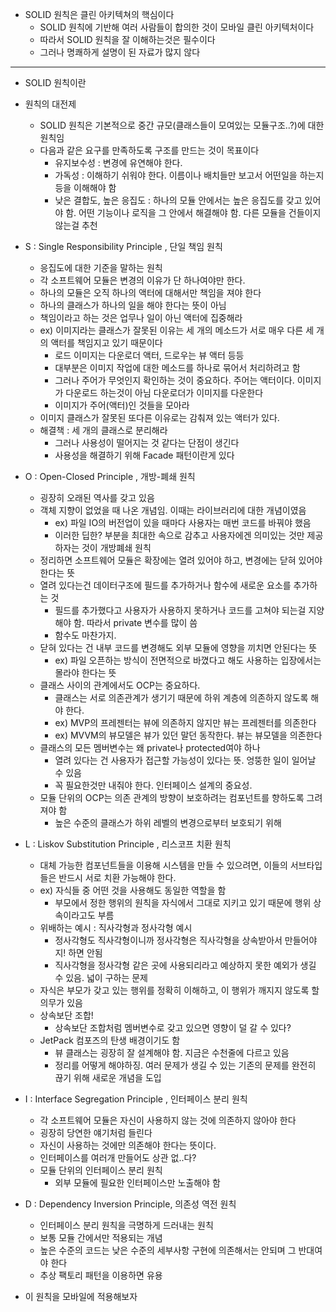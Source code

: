 - SOLID 원칙은 클린 아키텍쳐의 핵심이다
	- SOLID 원칙에 기반해 여러 사람들이 합의한 것이 모바일 클린 아키텍처이다
	- 따라서 SOLID 원칙을 잘 이해하는것은 필수이다
	- 그러나 명쾌하게 설명이 된 자료가 많지 않다

---

- SOLID 원칙이란

- 원칙의 대전제
	- SOLID 원칙은 기본적으로 중간 규모(클래스들이 모여있는 모듈구조..?)에 대한 원칙임
	- 다음과 같은 요구를 만족하도록 구조를 만드는 것이 목표이다
		- 유지보수성 : 변경에 유연해야 한다.
		- 가독성 : 이해하기 쉬워야 한다. 이름이나 배치들만 보고서 어떤일을 하는지 등을 이해해야 함
		- 낮은 결합도, 높은 응집도 : 하나의 모듈 안에서는 높은 응집도를 갖고 있어야 함. 어떤 기능이나 로직을 그 안에서 해결해야 함.  다른 모듈을 건들이지 않는걸 추천 	

- S : Single Responsibility Principle , 단일 책임 원칙
	- 응집도에 대한 기준을 말하는 원칙
	- 각 소프트웨어 모듈은 변경의 이유가 단 하나여야만 한다.
	- 하나의 모듈은 오직 하나의 액터에 대해서만 책임을 져야 한다
	- 하나의 클래스가 하나의 일을 해야 한다는 뜻이 아님
	- 책임이라고 하는 것은 업무나 일이 아닌 액터에 집중해라
	- ex) 이미지라는 클래스가 잘못된 이유는 세 개의 메소드가 서로 매우 다른 세 개의 액터를 책임지고 있기 때문이다
		- 로드 이미지는 다운로더 액터, 드로우는 뷰 액터 등등
		- 대부분은 이미지 작업에 대한 메소드를 하나로 묶어서 처리하려고 함
		- 그러나 주어가 무엇인지 확인하는 것이 중요하다. 주어는 액터이다. 이미지가 다운로드 하는것이 아님 다운로더가 이미지를 다운한다
		- 이미지가 주어(액터)인 것들을 모아라
	- 이미지 클래스가 잘못된 또다른 이유로는 감춰져 있는 액터가 있다.
	- 해결책 : 세 개의 클래스로 분리해라
		- 그러나 사용성이 떨어지는 것 같다는 단점이 생긴다
		- 사용성을 해결하기 위해 Facade 패턴이란게 있다
	
- O : Open-Closed Principle , 개방-폐쇄 원칙
	- 굉장히 오래된 역사를 갖고 있음
	- 객체 지향이 없었을 때 나온 개념임. 이때는 라이브러리에 대한 개념이였음
		- ex) 파일 IO의 버전업이 있을 때마다 사용자는 매번 코드를 바꿔야 했음	
		- 이러한 딥한? 부분을 최대한 속으로 감추고 사용자에겐 의미있는 것만 제공하자는 것이 개방폐쇄 원칙
	- 정리하면 소프트웨어 모듈은 확장에는 열려 있어야 하고, 변경에는 닫혀 있어야 한다는 뜻
	- 열려 있다는건 데이터구조에 필드를 추가하거나 함수에 새로운 요소를 추가하는 것
		- 필드를 추가했다고 사용자가 사용하지 못하거나 코드를 고쳐야 되는걸 지양해야 함. 따라서 private 변수를 많이 씀
		- 함수도 마찬가지.
	- 닫혀 있다는 건 내부 코드를 변경해도 외부 모듈에 영향을 끼치면 안된다는 뜻
		- ex) 파일 오픈하는 방식이 전면적으로 바꼈다고 해도 사용하는 입장에서는 몰라야 한다는 뜻
	- 클래스 사이의 관계에서도 OCP는 중요하다.
		- 클래스는 서로 의존관계가 생기기 때문에 하위 계층에 의존하지 않도록 해야 한다.
		- ex) MVP의 프레젠터는 뷰에 의존하지 않지만 뷰는 프레젠터를 의존한다
		- ex) MVVM의 뷰모델은 뷰가 있던 말던 동작한다. 뷰는 뷰모델을 의존한다
	- 클래스의 모든 멤버변수는 왜 private나 protected여야 하나
		- 열려 있다는 건 사용자가 접근할 가능성이 있다는 뜻. 엉뚱한 일이 일어날 수 있음
		- 꼭 필요한것만 내줘야 한다. 인터페이스 설계의 중요성. 
	- 모듈 단위의 OCP는 의존 관계의 방향이 보호하려는 컴포넌트를 향하도록 그려져야 함
		- 높은 수준의 클래스가 하위 레벨의 변경으로부터 보호되기 위해

- L : Liskov Substitution Principle , 리스코프 치환 원칙
	- 대체 가능한 컴포넌트들을 이용해 시스템을 만들 수 있으려면, 이들의 서브타입들은 반드시 서로 치환 가능해야 한다.
	- ex) 자식들 중 어떤 것을 사용해도 동일한 역할을 함
		- 부모에서 정한 행위의 원칙을 자식에서 그대로 지키고 있기 때문에 행위 상속이라고도 부름
	- 위배하는 예시 : 직사각형과 정사각형 예시
		- 정사각형도 직사각형이니까 정사각형은 직사각형을 상속받아서 만들어야지! 하면 안됨
		- 직사각형을 정사각형 같은 곳에 사용되리라고 예상하지 못한 예외가 생길 수 있음. 넓이 구하는 문제
	- 자식은 부모가 갖고 있는 행위를 정확히 이해하고, 이 행위가 깨지지 않도록 할 의무가 있음
	- 상속보단 조합!
		- 상속보단 조합처럼 멤버변수로 갖고 있으면 영향이 덜 갈 수 있다?
	- JetPack 컴포즈의 탄생 배경이기도 함
		- 뷰 클래스는 굉장히 잘 설계해야 함. 지금은 수천줄에 다르고 있음
		- 정리를 어떻게 해야하징. 여러 문제가 생길 수 있는 기존의 문제를 완전히 끊기 위해 새로운 개념을 도입

- I : Interface Segregation Principle , 인터페이스 분리 원칙
	- 각 소프트웨어 모듈은 자신이 사용하지 않는 것에 의존하지 않아야 한다
	- 굉장히 당연한 얘기처럼 들린다
	- 자신이 사용하는 것에만 의존해야 한다는 뜻이다.
	- 인터페이스를 여러개 만들어도 상관 없..다?
	- 모듈 단위의 인터페이스 분리 원칙
		- 외부 모듈에 필요한 인터페이스만 노출해야 함

- D : Dependency Inversion Principle, 의존성 역전 원칙
	- 인터페이스 분리 원칙을 극명하게 드러내는 원칙
	- 보통 모듈 간에서만 적용되는 개념
	- 높은 수준의 코드는 낮은 수준의 세부사항 구현에 의존해서는 안되며 그 반대여야 한다 
	- 추상 팩토리 패턴을 이용하면 유용

- 이 원칙을 모바일에 적용해보자



